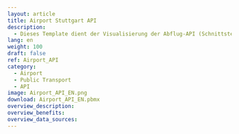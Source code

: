 ```yaml
---
layout: article
title: Airport Stuttgart API
description: 
  - Dieses Template dient der Visualisierung der Abflug-API (Schnittstelle) des Flughafens Stuttgart.
lang: en
weight: 100
draft: false
ref: Airport_API
category:
  - Airport
  - Public Transport
  - API
image: Airport_API_EN.png
download: Airport_API_EN.pbmx
overview_description:
overview_benefits:
overview_data_sources:
---
```

